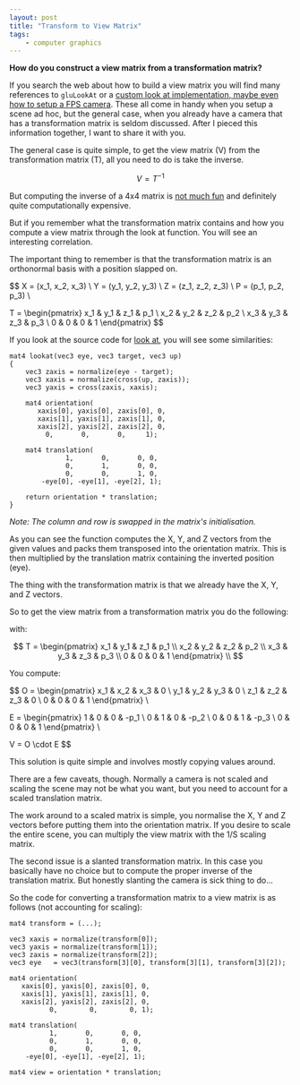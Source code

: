 ```yaml
---
layout: post
title: "Transform to View Matrix"
tags:
    - computer graphics
---
```


**How do you construct a view matrix from a transformation matrix?**

If you search the web about how to build a view matrix you will find many
references to `gluLookAt` or a [custom look at implementation, maybe even how
to setup a FPS camera](http://3dgep.com/?p=1700). These all come in handy when 
you setup a scene ad hoc, but the general case, when you already have a camera 
that has a transformation matrix is seldom discussed. After I pieced this 
information together, I want to share it with you.

The general case is quite simple, to get the view matrix (V) from the 
transformation matrix (T), all you need to do is take the inverse.

$$V = T^{-1}$$

But computing the inverse of a 4x4 matrix is 
[not much fun](http://www.cg.info.hiroshima-cu.ac.jp/~miyazaki/knowledge/teche23.html)
and definitely quite computationally expensive. 

But if you remember what the transformation matrix contains and how you compute
a view matrix through the look at function. You will see an interesting correlation. 

The important thing to remember is that the transformation matrix is an 
orthonormal basis with a position slapped on.

$$
X = (x_1, x_2, x_3) \\
Y = (y_1, y_2, y_3) \\
Z = (z_1, z_2, z_3) \\
P = (p_1, p_2, p_3) \\

T = 
\begin{pmatrix}
  x_1 & y_1 & z_1 & p_1 \\
  x_2 & y_2 & z_2 & p_2 \\
  x_3 & y_3 & z_3 & p_3 \\
    0 &   0 &   0 &   1 
 \end{pmatrix}
$$

If you look at the source code for [look at](https://github.com/rioki/glm/blob/master/src/projection.h#L40), 
you will see some similarities: 

    mat4 lookat(vec3 eye, vec3 target, vec3 up)
    {
        vec3 zaxis = normalize(eye - target);    
        vec3 xaxis = normalize(cross(up, zaxis));
        vec3 yaxis = cross(zaxis, xaxis);     
     
        mat4 orientation(
           xaxis[0], yaxis[0], zaxis[0], 0,
           xaxis[1], yaxis[1], zaxis[1], 0,
           xaxis[2], yaxis[2], zaxis[2], 0,
             0,       0,       0,     1);
         
        mat4 translation(
                  1,       0,       0, 0,
                  0,       1,       0, 0, 
                  0,       0,       1, 0,
            -eye[0], -eye[1], -eye[2], 1);
     
        return orientation * translation;
    }
    
*Note: The column and row is swapped in the matrix's initialisation.*

As you can see the function computes the X, Y, and Z vectors from the given
values and packs them transposed into the orientation matrix. This is then 
multiplied by the translation matrix containing the inverted position (eye).

The thing with the transformation matrix is that we already have the X, Y, and Z 
vectors.

So to get the view matrix from a transformation matrix you do the following:

with:

$$
T = 
\begin{pmatrix}
  x_1 & y_1 & z_1 & p_1 \\
  x_2 & y_2 & z_2 & p_2 \\
  x_3 & y_3 & z_3 & p_3 \\
    0 &   0 &   0 &   1 
 \end{pmatrix} \\
$$
 
You compute:  

$$
O = 
\begin{pmatrix}
  x_1 & x_2 & x_3 & 0 \\
  y_1 & y_2 & y_3 & 0 \\
  z_1 & z_2 & z_3 & 0 \\
    0 &   0 &   0 & 1 
 \end{pmatrix} \\
 
E = 
\begin{pmatrix}
  1 & 0 & 0 & -p_1 \\
  0 & 1 & 0 & -p_2 \\
  0 & 0 & 1 & -p_3 \\
  0 & 0 & 0 & 1 
 \end{pmatrix} \\
 
V = O \cdot E
$$

This solution is quite simple and involves mostly copying values around. 

There are a few caveats, though. Normally a camera is not scaled and scaling the 
scene may not be what you want, but you need to account for a scaled translation
matrix.

The work around to a scaled matrix is simple, you normalise the X, Y and Z 
vectors before putting them into the orientation matrix. If you desire to scale 
the entire scene, you can multiply the view matrix with the 1/S scaling matrix.

The second issue is a slanted transformation matrix. In this case you basically 
have no choice but to compute the proper inverse of the translation matrix. 
But honestly slanting the camera is sick thing to do... 

So the code for converting a transformation matrix to a view matrix is as follows
(not accounting for scaling): 

    mat4 transform = (...);
        
    vec3 xaxis = normalize(transform[0]);
    vec3 yaxis = normalize(transform[1]);
    vec3 zaxis = normalize(transform[2]);
    vec3 eye   = vec3(transform[3][0], transform[3][1], transform[3][2]);
    
    mat4 orientation(
       xaxis[0], yaxis[0], zaxis[0], 0,
       xaxis[1], yaxis[1], zaxis[1], 0,
       xaxis[2], yaxis[2], zaxis[2], 0,
              0,        0,        0, 1);
     
    mat4 translation(
              1,       0,       0, 0,
              0,       1,       0, 0, 
              0,       0,       1, 0,
        -eye[0], -eye[1], -eye[2], 1);
 
    mat4 view = orientation * translation;


